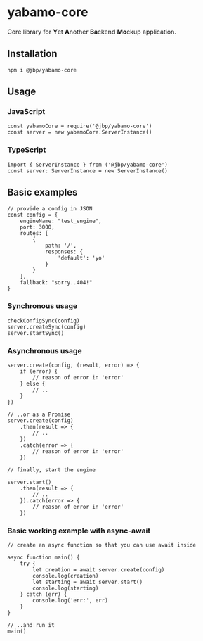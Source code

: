 # yabamo-core

Core library for **Y**et **A**nother **Ba**ckend **Mo**ckup application.


## Installation

```npm i @jbp/yabamo-core```

## Usage

### JavaScript

```
const yabamoCore = require('@jbp/yabamo-core')
const server = new yabamoCore.ServerInstance()
```

### TypeScript

```
import { ServerInstance } from ('@jbp/yabamo-core')
const server: ServerInstance = new ServerInstance()
```
## Basic examples
```
// provide a config in JSON
const config = {
    engineName: "test_engine",
    port: 3000,
    routes: [
        {
            path: '/',
            responses: {
                'default': 'yo'
            }
        }
    ],
    fallback: "sorry..404!"
}
```
### Synchronous usage
```
checkConfigSync(config)
server.createSync(config)
server.startSync()
```

### Asynchronous usage
```
server.create(config, (result, error) => {
    if (error) {
        // reason of error in 'error'
    } else {
        // ..
    }
})

// ..or as a Promise
server.create(config)
    .then(result => {
        // ..
    })
    .catch(error => {
        // reason of error in 'error'
    })

// finally, start the engine

server.start()
    .then(result => {
        // ..
    }).catch(error => {
        // reason of error in 'error'
    })
```

### Basic working example with async-await
```
// create an async function so that you can use await inside

async function main() {
    try {
        let creation = await server.create(config)
        console.log(creation)
        let starting = await server.start()
        console.log(starting)
    } catch (err) {
        console.log('err:', err)
    }
}

// ..and run it
main()
```